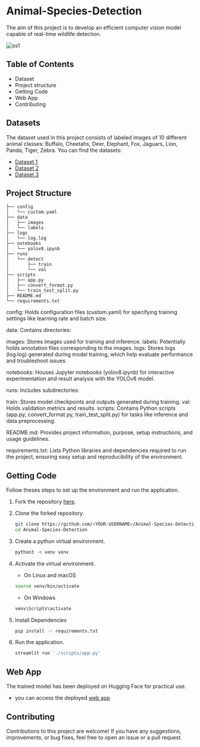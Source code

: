 # Animal-Species-Detection
The aim of this project is to develop an efficient computer vision model capable of real-time wildlife detection.

![ss1](https://github.com/vsspatil/Animal-species-detection-/assets/161450181/eaafbbf1-c32b-44fe-8928-2103cc35fda5)



## Table of Contents
* Dataset
* Project structure
* Getting Code
* Web App
* Contributing


## Datasets
The dataset used in this project consists of labeled images of 10 different animal classes: Buffalo, Cheetahs, Deer, Elephant, Fox, Jaguars, Lion, Panda, Tiger, Zebra. You can find the datasets: 
- [Dataset 1](https://www.kaggle.com/datasets/biancaferreira/african-wildlife)
- [Dataset 2](https://www.kaggle.com/datasets/brsdincer/danger-of-extinction-animal-image-set)
- [Dataset 3](https://www.kaggle.com/datasets/antoreepjana/animals-detection-images-dataset )

## Project Structure
    ├── config
    │   └── custom.yaml    
    ├── data
    │   ├── images         
    │   └── labels         
    ├── logs
    │   └── log.log      
    ├── notebooks
    │   └── yolov8.ipynb
    ├── runs
    │   └── detect
    │       ├── train
    │       └── val
    ├── scripts
    │   ├── app.py
    │   ├── convert_format.py
    │   └── train_test_split.py
    ├── README.md
    └── requirements.txt

config: Holds configuration files (custom.yaml) for specifying training settings like learning rate and batch size.

data: Contains directories:

images: Stores images used for training and inference.
labels: Potentially holds annotation files corresponding to the images.
logs: Stores logs (log.log) generated during model training, which help evaluate performance and troubleshoot issues.

notebooks: Houses Jupyter notebooks (yolov8.ipynb) for interactive experimentation and result analysis with the YOLOv8 model.

runs: Includes subdirectories:

train: Stores model checkpoints and outputs generated during training.
val: Holds validation metrics and results.
scripts: Contains Python scripts (app.py, convert_format.py, train_test_split.py) for tasks like inference and data preprocessing.

README.md: Provides project information, purpose, setup instructions, and usage guidelines.

requirements.txt: Lists Python libraries and dependencies required to run the project, ensuring easy setup and reproducibility of the environment.


## Getting Code
Follow theses steps to set up the environment and run the application.
1. Fork the repository [here](https://github.com/ldebele/animal-Species-Detection).
2. Clone the forked repository.
    ```bash
    git clone https://github.com/<YOUR-USERNAME>/Animal-Species-Detection
    cd Animal-Species-Detection
    ```

3. Create a python virtual environment.
    ``` bash
    python3 -m venv venv
    ```

4. Activate the virtual environment.

    - On Linux and macOS
    ``` bash
    source venv/bin/activate
    ```
    - On Windows
    ``` bash
    venv\Scripts\activate
    ```

5. Install Dependencies
    ```bash
    pip install -r requirements.txt
    ```
6. Run the application.
    ```python
    streamlit run './scripts/app.py'
    ```

## Web App
The trained model has been deployed on Hugging Face for practical use.
- you can access the deployed [web app](http://localhost:8501/)

## Contributing
Contributions to this project are welcome! If you have any suggestions, improvements, or bug fixes, feel free to open an issue or a pull request.
